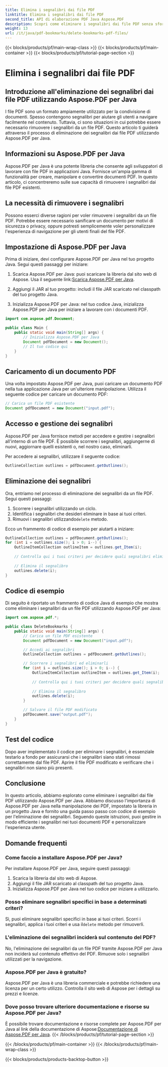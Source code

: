 ```yaml
---
title: Elimina i segnalibri dai file PDF
linktitle: Elimina i segnalibri dai file PDF
second_title: API di elaborazione PDF Java Aspose.PDF
description: Scopri come eliminare i segnalibri dai file PDF senza sforzo usando Aspose.PDF per Java. La nostra guida passo passo e il codice di esempio lo rendono semplice.
weight: 13
url: /it/java/pdf-bookmarks/delete-bookmarks-pdf-files/
---
```


{{< blocks/products/pf/main-wrap-class >}}
{{< blocks/products/pf/main-container >}}
{{< blocks/products/pf/tutorial-page-section >}}

# Elimina i segnalibri dai file PDF


## Introduzione all'eliminazione dei segnalibri dai file PDF utilizzando Aspose.PDF per Java

I file PDF sono un formato ampiamente utilizzato per la condivisione di documenti. Spesso contengono segnalibri per aiutare gli utenti a navigare facilmente nel contenuto. Tuttavia, ci sono situazioni in cui potrebbe essere necessario rimuovere i segnalibri da un file PDF. Questo articolo ti guiderà attraverso il processo di eliminazione dei segnalibri dai file PDF utilizzando Aspose.PDF per Java.

## Informazioni su Aspose.PDF per Java

Aspose.PDF per Java è una potente libreria che consente agli sviluppatori di lavorare con file PDF in applicazioni Java. Fornisce un'ampia gamma di funzionalità per creare, manipolare e convertire documenti PDF. In questo articolo, ci concentreremo sulle sue capacità di rimuovere i segnalibri dai file PDF esistenti.

## La necessità di rimuovere i segnalibri

Possono esserci diverse ragioni per voler rimuovere i segnalibri da un file PDF. Potrebbe essere necessario sanificare un documento per motivi di sicurezza o privacy, oppure potresti semplicemente voler personalizzare l'esperienza di navigazione per gli utenti finali del file PDF.

## Impostazione di Aspose.PDF per Java

Prima di iniziare, devi configurare Aspose.PDF per Java nel tuo progetto Java. Segui questi passaggi per iniziare:

1.  Scarica Aspose.PDF per Java: puoi scaricare la libreria dal sito web di Aspose. Usa il seguente link:[Scarica Aspose.PDF per Java](https://releases.aspose.com/pdf/java/).

2. Aggiungi il JAR al tuo progetto: includi il file JAR scaricato nel classpath del tuo progetto Java.

3. Inizializza Aspose.PDF per Java: nel tuo codice Java, inizializza Aspose.PDF per Java per iniziare a lavorare con i documenti PDF.

```java
import com.aspose.pdf.Document;

public class Main {
    public static void main(String[] args) {
        // Inizializza Aspose.PDF per Java
        Document pdfDocument = new Document();
        // Il tuo codice qui
    }
}
```

## Caricamento di un documento PDF

Una volta impostato Aspose.PDF per Java, puoi caricare un documento PDF nella tua applicazione Java per un'ulteriore manipolazione. Utilizza il seguente codice per caricare un documento PDF:

```java
// Carica un file PDF esistente
Document pdfDocument = new Document("input.pdf");
```

## Accesso e gestione dei segnalibri

Aspose.PDF per Java fornisce metodi per accedere e gestire i segnalibri all'interno di un file PDF. È possibile scorrere i segnalibri, aggiungerne di nuovi, aggiornare quelli esistenti o, nel nostro caso, eliminarli.

Per accedere ai segnalibri, utilizzare il seguente codice:

```java
OutlineCollection outlines = pdfDocument.getOutlines();
```

## Eliminazione dei segnalibri

Ora, entriamo nel processo di eliminazione dei segnalibri da un file PDF. Segui questi passaggi:

1. Scorrere i segnalibri utilizzando un ciclo.
2. Identifica i segnalibri che desideri eliminare in base ai tuoi criteri.
3.  Rimuovi i segnalibri utilizzando`delete` metodo.

Ecco un frammento di codice di esempio per aiutarti a iniziare:

```java
OutlineCollection outlines = pdfDocument.getOutlines();
for (int i = outlines.size(); i > 0; i--) {
    OutlineItemCollection outlineItem = outlines.get_Item(i);
    
    // Controlla qui i tuoi criteri per decidere quali segnalibri eliminare
    
    // Elimina il segnalibro
    outlines.delete(i);
}
```

## Codice di esempio

Di seguito è riportato un frammento di codice Java di esempio che mostra come eliminare i segnalibri da un file PDF utilizzando Aspose.PDF per Java:

```java
import com.aspose.pdf.*;

public class DeleteBookmarks {
    public static void main(String[] args) {
        // Carica un file PDF esistente
        Document pdfDocument = new Document("input.pdf");

        // Accedi ai segnalibri
        OutlineCollection outlines = pdfDocument.getOutlines();

        // Scorrere i segnalibri ed eliminarli
        for (int i = outlines.size(); i > 0; i--) {
            OutlineItemCollection outlineItem = outlines.get_Item(i);
            
            // Controlla qui i tuoi criteri per decidere quali segnalibri eliminare
            
            // Elimina il segnalibro
            outlines.delete(i);
        }

        // Salvare il file PDF modificato
        pdfDocument.save("output.pdf");
    }
}
```

## Test del codice

Dopo aver implementato il codice per eliminare i segnalibri, è essenziale testarlo a fondo per assicurarsi che i segnalibri siano stati rimossi correttamente dal file PDF. Aprire il file PDF modificato e verificare che i segnalibri non siano più presenti.

## Conclusione

In questo articolo, abbiamo esplorato come eliminare i segnalibri dai file PDF utilizzando Aspose.PDF per Java. Abbiamo discusso l'importanza di Aspose.PDF per Java nella manipolazione dei PDF, impostato la libreria in un progetto Java e fornito una guida passo passo con codice di esempio per l'eliminazione dei segnalibri. Seguendo queste istruzioni, puoi gestire in modo efficiente i segnalibri nei tuoi documenti PDF e personalizzare l'esperienza utente.

## Domande frequenti

### Come faccio a installare Aspose.PDF per Java?

Per installare Aspose.PDF per Java, seguire questi passaggi:
1. Scarica la libreria dal sito web di Aspose.
2. Aggiungi il file JAR scaricato al classpath del tuo progetto Java.
3. Inizializza Aspose.PDF per Java nel tuo codice per iniziare a utilizzarlo.

### Posso eliminare segnalibri specifici in base a determinati criteri?

 Sì, puoi eliminare segnalibri specifici in base ai tuoi criteri. Scorri i segnalibri, applica i tuoi criteri e usa il`delete` metodo per rimuoverli.

### L'eliminazione dei segnalibri inciderà sul contenuto del PDF?

No, l'eliminazione dei segnalibri da un file PDF tramite Aspose.PDF per Java non inciderà sul contenuto effettivo del PDF. Rimuove solo i segnalibri utilizzati per la navigazione.

### Aspose.PDF per Java è gratuito?

Aspose.PDF per Java è una libreria commerciale e potrebbe richiedere una licenza per un certo utilizzo. Controlla il sito web di Aspose per i dettagli su prezzi e licenze.

### Dove posso trovare ulteriore documentazione e risorse su Aspose.PDF per Java?

 È possibile trovare documentazione e risorse complete per Aspose.PDF per Java al link della documentazione di Aspose:[Documentazione di Aspose.PDF per Java](https://reference.aspose.com/pdf/java/).
{{< /blocks/products/pf/tutorial-page-section >}}

{{< /blocks/products/pf/main-container >}}
{{< /blocks/products/pf/main-wrap-class >}}

{{< blocks/products/products-backtop-button >}}
